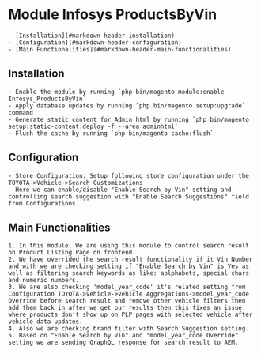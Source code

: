 # Module Infosys ProductsByVin

	- [Installation](#markdown-header-installation)
	- [Configuration](#markdown-header-configuration)
	- [Main Functionalities](#markdown-header-main-functionalities)

## Installation

	- Enable the module by running `php bin/magento module:enable Infosys_ProductsByVin`
	- Apply database updates by running `php bin/magento setup:upgrade` command
	- Generate static content for Admin html by running `php bin/magento setup:static-content:deploy -f --area adminhtml`
	- Flush the cache by running `php bin/magento cache:flush`

## Configuration

	- Store Configuration: Setup following store configuration under the TOYOTA->Vehicle->Search Customizations
	- Here we can enable/disable "Enable Search by Vin" setting and controlling search suggestion with "Enable Search Suggestions" field from Configurations.

## Main Functionalities
	1. In this module, We are using this module to control search result on Product Listing Page on frontend.
	2. We have overrided the search result functionality if it Vin Number and with we are checking setting if "Enable Search by Vin" is Yes as well as filtering search keywords as like: aplphabets, special chars and numeric numbers.
	3. We are also checking 'model_year_code' it's related setting from Configuration TOYOTA->Vehicle->Vehicle Aggregations->model_year_code Override before search result and remove other vehicle filters then add them back in after we get our results then this fixes an issue where products don't show up on PLP pages with selected vehicle after vehicle data updates.
	4. Also we are checking brand filter with Search Suggestion setting.
	5. Based on "Enable Search by Vin" and "model_year_code Override" setting we are sending GraphQL response for search result to AEM.